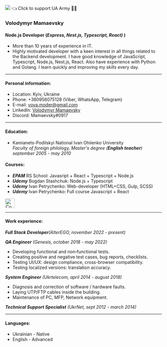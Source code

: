 <a href="https://u8views.com/github/VolodymyrMamaevsky"><img src="https://u8views.com/api/v1/github/profiles/92807271/views/day-week-month-total-count.svg"></a> 👈  Click to support UA Army 💙💛
### Volodymyr Mamaevsky  
#### Node.js Developer (***Express, Nest.js, Typescript, React)*** )
- More than 10 years of experience in IT.
- Highly motivated developer with a keen interest in all things related to the Backend development. 
I have good knowledge of JavaScript, Typescript, Node.js, Nest.js, React. Also have experience with Python and Golang. 
I learn quickly and improving my skills every day.
---
#### Personal information:

- Location: Kyiv, Ukraine
- Phone: +380956075128 (Viber, WhatsApp, Telegram)
- E-mail: vova.moder@gmail.com
- LinkedIn: [Volodymyr Mamaevsky](https://www.linkedin.com/in/volodymyr-mamaevsky-ab8381208/)
- Discord: Mamaevsky#0917

---
#### Education:

- Kamianets-Podilskyi National Ivan Ohiienko University  
*Faculty of foreign philology, Master's degree (***English teacher***)*  
*september 2005 - may 2010*

#### Courses:
- ***EPAM*** RS School: Javasript + React + Typescript + Node.js
- ***Udemy*** Bogdan Stashchuk: Node.js + Typescript
- ***Udemy*** Ivan Petrychenko: Web-developer (HTML+CSS, Gulp, SCSS)
- ***Udemy*** Ivan Petrychenko: Full course Javascript + React


<a href="https://www.codewars.com/users/VolodymyrMamaevsky">
  <img height=30 alt="Codewars" src="https://www.codewars.com/users/VolodymyrMamaevsky/badges/large?logo=false"/>
</a> 

---
#### Work experience:

***Full Stack Developer**(AlterEGO, november 2022 - present)*

***QA Engineer** (Genesis, october 2018 - may 2022)*
- Developing functional and non‑functional tests.
- Creating positive and negative test cases, bug reports, checklists.
- Testing UI/UX: design compliance, cross-browser compatibility.
- Testing localized versions: translation accuracy.  
 
***System Engineer** (Ukrtelecom, april 2014 - august 2018)*
- Diagnosis and correction of software / hardware faults.
- Laying UTP/FTP cables inside the building.
- Maintenance of PC, MFP, Network equipment.

***Technical Support Specialist** (UkrNet, sept 2012 - march 2014)*

---
#### Languages:

- Ukrainian - Native
- English - Advanced

